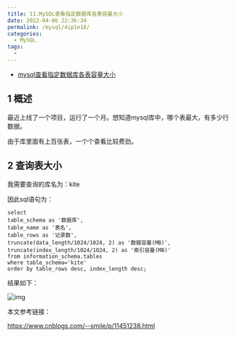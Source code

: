 ```yaml
---
title: 11.MySQL查看指定数据库各表容量大小
date: 2022-04-06 22:36:34
permalink: /mysql/4ip1e18/
categories: 
  - MySQL
tags: 
  - 
---
```


- [mysql查看指定数据库各表容量大小](https://www.cnblogs.com/xiao987334176/p/13139625.html)

## 1 概述

最近上线了一个项目，运行了一个月。想知道mysql库中，哪个表最大，有多少行数据。

由于库里面有上百张表，一个个查看比较费劲。

## 2 查询表大小

我需要查询的库名为：kite

因此sql语句为：

```mysql
select
table_schema as '数据库',
table_name as '表名',
table_rows as '记录数',
truncate(data_length/1024/1024, 2) as '数据容量(MB)',
truncate(index_length/1024/1024, 2) as '索引容量(MB)'
from information_schema.tables
where table_schema='kite'
order by table_rows desc, index_length desc;
```

结果如下：

![img](https://img2020.cnblogs.com/blog/1341090/202006/1341090-20200616103135130-1035999765.png)

本文参考链接：

https://www.cnblogs.com/--smile/p/11451238.html